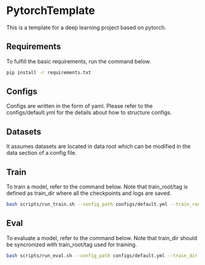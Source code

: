 # PytorchTemplate

This is a template for a deep learning project based on pytorch.


## Requirements
To fulfill the basic requirements, run the command below.
```bash
pip install -r requirements.txt
```

## Configs
Configs are written in the form of yaml. Please refer to the configs/default.yml for the details about how to structure configs.

## Datasets
It assumes datasets are located in data root which can be modified in the data section of a config file.

## Train
To train a model, refer to the command below. Note that train_root/tag is defined as train_dir where all the checkpoints and logs are saved.
```bash
bash scripts/run_train.sh --config_path configs/default.yml --train_root path/to/root --tag vgg16
```

## Eval
To evaluate a model, refer to the command below. Note that train_dir should be syncronized with train_root/tag used for training.
```bash
bash scripts/run_eval.sh --config_path configs/default.yml --train_dir path/to/dir --tag vgg16_test
```
